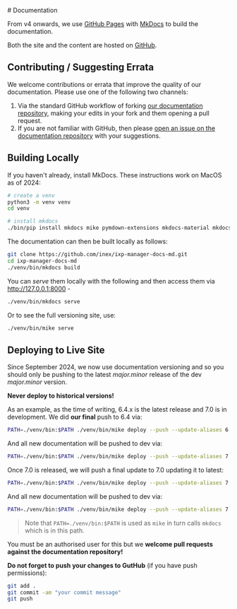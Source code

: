 # Documentation

From v4 onwards, we use [GitHub Pages](http://docs.ixpmanager.org/) with [MkDocs](http://www.mkdocs.org/) to build the documentation.

Both the site and the content are hosted on [GitHub](https://github.com/inex/ixp-manager-docs-md).

## Contributing / Suggesting Errata

We welcome contributions or errata that improve the quality of our documentation. Please use one of the following two channels:

1. Via the standard GitHub workflow of forking [our documentation repository](https://github.com/inex/ixp-manager-docs-md), making your edits in your fork and them opening a pull request.
2. If you are not familiar with GitHub, then please [open an issue on the documentation repository](https://github.com/inex/ixp-manager-docs-md/issues) with your suggestions.


## Building Locally

If you haven't already, install MkDocs. These instructions work on MacOS as of 2024:

```sh
# create a venv
python3 -m venv venv
cd venv

# install mkdocs
./bin/pip install mkdocs mike pymdown-extensions mkdocs-material mkdocs-git-revision-date-localized-plugin
```

The documentation can then be built locally as follows:

```sh
git clone https://github.com/inex/ixp-manager-docs-md.git
cd ixp-manager-docs-md
./venv/bin/mkdocs build
```

You can *serve* them locally with the following and then access them via http://127.0.0.1:8000 -

```sh
./venv/bin/mkdocs serve
```

Or to see the full versioning site, use:

```sh
./venv/bin/mike serve
```

## Deploying to Live Site

Since September 2024, we now use documentation versioning and so you should only be pushing to the latest *major.minor* release of the dev *major.minor* version. 

**Never deploy to historical versions!**

As an example, as the time of writing, 6.4.x is the latest release and 7.0 is in development. We did **our final** push to 6.4 via:

```sh
PATH=./venv/bin:$PATH ./venv/bin/mike deploy --push --update-aliases 6.4 latest
```

And all new documentation will be pushed to dev via:

```sh
PATH=./venv/bin:$PATH ./venv/bin/mike deploy --push --update-aliases 7.0 dev
```

Once 7.0 is released, we will push a final update to 7.0 updating it to latest:

```sh
PATH=./venv/bin:$PATH ./venv/bin/mike deploy --push --update-aliases 7.0 latest
```

And all new documentation will be pushed to dev via:

```sh
PATH=./venv/bin:$PATH ./venv/bin/mike deploy --push --update-aliases 7.1 dev
```

> Note that `PATH=./venv/bin:$PATH` is used as `mike` in turn calls `mkdocs` which is in this path.



You must be an authorised user for this but we **welcome pull requests against the documentation repository!**

**Do not forget to push your changes to GutHub** (if you have push permissions):

```sh
git add .
git commit -am "your commit message"
git push
```

